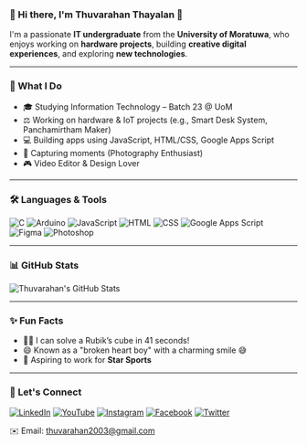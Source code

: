 ### 🚀 Hi there, I'm Thuvarahan Thayalan 👋

I'm a passionate **IT undergraduate** from the **University of Moratuwa**, who enjoys working on **hardware projects**, building **creative digital experiences**, and exploring **new technologies**.

---

### 💼 What I Do

- 🎓 Studying Information Technology – Batch 23 @ UoM
- ⚖️ Working on hardware & IoT projects (e.g., Smart Desk System, Panchamirtham Maker)
- 💻 Building apps using JavaScript, HTML/CSS, Google Apps Script
- 📸 Capturing moments (Photography Enthusiast)
- 🎮 Video Editor & Design Lover

---

### 🛠️ Languages & Tools

![C](https://img.shields.io/badge/C-00599C?style=flat&logo=c&logoColor=white)
![Arduino](https://img.shields.io/badge/Arduino-00979D?style=flat&logo=arduino&logoColor=white)
![JavaScript](https://img.shields.io/badge/JavaScript-F7DF1E?style=flat&logo=javascript&logoColor=black)
![HTML](https://img.shields.io/badge/HTML5-E34F26?style=flat&logo=html5&logoColor=white)
![CSS](https://img.shields.io/badge/CSS3-1572B6?style=flat&logo=css3&logoColor=white)
![Google Apps Script](https://img.shields.io/badge/Google%20Apps%20Script-4285F4?style=flat&logo=google&logoColor=white)
![Figma](https://img.shields.io/badge/Figma-F24E1E?style=flat&logo=figma&logoColor=white)
![Photoshop](https://img.shields.io/badge/Adobe%20Photoshop-31A8FF?style=flat&logo=Adobe%20Photoshop&logoColor=white)

---

### 📊 GitHub Stats

![Thuvarahan's GitHub Stats](https://github-readme-stats.vercel.app/api?username=thuvarahan-t&show_icons=true&theme=radical)

---

### ✨ Fun Facts

- 🧙‍♂️ I can solve a Rubik’s cube in 41 seconds!
- 😄 Known as a "broken heart boy" with a charming smile 😅
- 🌟 Aspiring to work for **Star Sports**

---

### 📢 Let's Connect

[![LinkedIn](https://img.shields.io/badge/LinkedIn-blue?style=flat&logo=linkedin&logoColor=white)](https://www.linkedin.com/in/thuvarahan2003/)
[![YouTube](https://img.shields.io/badge/YouTube-red?style=flat&logo=youtube&logoColor=white)](https://www.youtube.com/@thuvarahanthayalan8114)
[![Instagram](https://img.shields.io/badge/Instagram-E4405F?style=flat&logo=instagram&logoColor=white)](https://www.instagram.com/thuvarahan.t/)
[![Facebook](https://img.shields.io/badge/Facebook-1877F2?style=flat&logo=facebook&logoColor=white)](https://web.facebook.com/thuvarahan.t)
[![Twitter](https://img.shields.io/badge/Twitter-1DA1F2?style=flat&logo=twitter&logoColor=white)](https://x.com/Thuvarahan_t)

✉️ Email: thuvarahan2003@gmail.com

